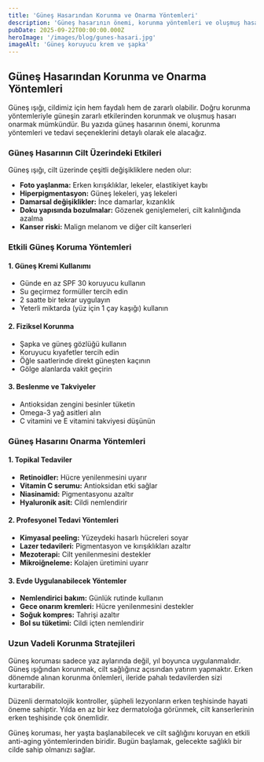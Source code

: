 ```yaml
---
title: 'Güneş Hasarından Korunma ve Onarma Yöntemleri'
description: 'Güneş hasarının önemi, korunma yöntemleri ve oluşmuş hasarı onarma teknikleri hakkında kapsamlı rehber.'
pubDate: 2025-09-22T00:00:00.000Z
heroImage: '/images/blog/gunes-hasari.jpg'
imageAlt: 'Güneş koruyucu krem ve şapka'
---
```


## Güneş Hasarından Korunma ve Onarma Yöntemleri

Güneş ışığı, cildimiz için hem faydalı hem de zararlı olabilir. Doğru korunma yöntemleriyle güneşin zararlı etkilerinden korunmak ve oluşmuş hasarı onarmak mümkündür. Bu yazıda güneş hasarının önemi, korunma yöntemleri ve tedavi seçeneklerini detaylı olarak ele alacağız.

### Güneş Hasarının Cilt Üzerindeki Etkileri

Güneş ışığı, cilt üzerinde çeşitli değişikliklere neden olur:

- **Foto yaşlanma:** Erken kırışıklıklar, lekeler, elastikiyet kaybı
- **Hiperpigmentasyon:** Güneş lekeleri, yaş lekeleri
- **Damarsal değişiklikler:** İnce damarlar, kızarıklık
- **Doku yapısında bozulmalar:** Gözenek genişlemeleri, cilt kalınlığında azalma
- **Kanser riski:** Malign melanom ve diğer cilt kanserleri

### Etkili Güneş Koruma Yöntemleri

#### 1. Güneş Kremi Kullanımı
- Günde en az SPF 30 koruyucu kullanın
- Su geçirmez formüller tercih edin
- 2 saatte bir tekrar uygulayın
- Yeterli miktarda (yüz için 1 çay kaşığı) kullanın

#### 2. Fiziksel Korunma
- Şapka ve güneş gözlüğü kullanın
- Koruyucu kıyafetler tercih edin
- Öğle saatlerinde direkt güneşten kaçının
- Gölge alanlarda vakit geçirin

#### 3. Beslenme ve Takviyeler
- Antioksidan zengini besinler tüketin
- Omega-3 yağ asitleri alın
- C vitamini ve E vitamini takviyesi düşünün

### Güneş Hasarını Onarma Yöntemleri

#### 1. Topikal Tedaviler
- **Retinoidler:** Hücre yenilenmesini uyarır
- **Vitamin C serumu:** Antioksidan etki sağlar
- **Niasinamid:** Pigmentasyonu azaltır
- **Hyaluronik asit:** Cildi nemlendirir

#### 2. Profesyonel Tedavi Yöntemleri
- **Kimyasal peeling:** Yüzeydeki hasarlı hücreleri soyar
- **Lazer tedavileri:** Pigmentasyon ve kırışıklıkları azaltır
- **Mezoterapi:** Cilt yenilenmesini destekler
- **Mikroiğneleme:** Kolajen üretimini uyarır

#### 3. Evde Uygulanabilecek Yöntemler
- **Nemlendirici bakım:** Günlük rutinde kullanın
- **Gece onarım kremleri:** Hücre yenilenmesini destekler
- **Soğuk kompres:** Tahrişi azaltır
- **Bol su tüketimi:** Cildi içten nemlendirir

### Uzun Vadeli Korunma Stratejileri

Güneş koruması sadece yaz aylarında değil, yıl boyunca uygulanmalıdır. Güneş ışığından korunmak, cilt sağlığınız açısından yatırım yapmaktır. Erken dönemde alınan korunma önlemleri, ileride pahalı tedavilerden sizi kurtarabilir.

Düzenli dermatolojik kontroller, şüpheli lezyonların erken teşhisinde hayati öneme sahiptir. Yılda en az bir kez dermatoloğa görünmek, cilt kanserlerinin erken teşhisinde çok önemlidir.

Güneş koruması, her yaşta başlanabilecek ve cilt sağlığını koruyan en etkili anti-aging yöntemlerinden biridir. Bugün başlamak, gelecekte sağlıklı bir cilde sahip olmanızı sağlar.